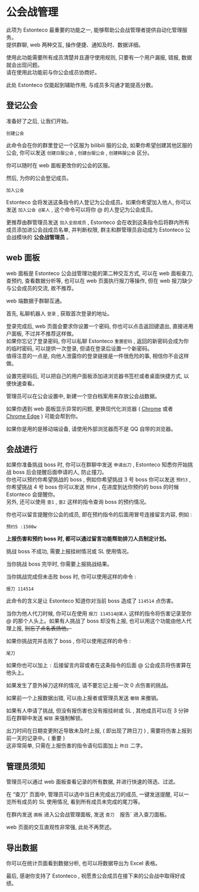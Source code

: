 # 公会战管理

此项为 Estonteco 最重要的功能之一, 能够帮助公会战管理者提供自动化管理服务。<br>提供群聊, web 两种交互, 操作便捷、通知及时、数据详细。

使用此功能需要所有成员清楚并且遵守使用规则, 只要有一个用户漏报, 错报, 数据就会出现问题。<br>请在使用此功能前与你公会成员协商好。

此处 Estonteco 仅能起到辅助作用, 与成员多沟通才能提高分数。

## 登记公会

准备好了之后, 让我们开始。

```shell
创建公会
```

此命令会在你的群里登记一个区服为 bilibili 服的公会, 如果你希望创建其他区服的公会, 你可以发送 `创建日服公会` , `创建台服公会` , `创建韩服公会` 区分。

你可以随时在 web 面板更改你的公会的区服。

然后, 为你的公会登记成员。

```shell
加入公会
```

Estonteco 会将发送这条指令的人登记为公会成员。如果你希望加入他人, 你可以发送 `加入公会 @某人` , 这个命令可以将你 @ 的人登记为公会成员。

更推荐由群管理员发送 `加入全部成员` , Estonteco 会在收到这条指令后将群内所有成员添加进公会战成员名单, 并判断权限, 群主和群管理员自动成为 Estonteco 公会战模块的 **公会战管理员** 。

## web 面板

web 面板是 Estonteco 公会战管理功能的第二种交互方式, 可以在 web 面板查刀, 查预约, 查看数据分析等, 也可以在 web 页面执行报刀等操作, 但在 web 报刀缺少与公会成员的交流, 故不推荐。

web 端数据于群聊互通。

首先, 私聊机器人 `登录` , 获取首次登录的地址。

登录完成后, web 页面会要求你设置一个密码, 你也可以点击返回键退出, 直接进用户面板, 不过并不推荐这样做。<br>如果你忘记了登录密码, 你可以私聊 Estonteco `重置密码` , 返回的新密码会成为你的临时密码, 可以提供一次登录, 但请在登录后设置一个新密码。<br>值得注意的一点是, 向他人泄露你的登录链接是一件很危险的事, 相信你不会这样做。

设置完密码后, 可以把自己的用户面板添加进浏览器书签栏或者桌面快捷方式, 以便快速查看。

管理员可以在公会设置中, 新建一个空白档案用来存放公会战数据。

如果你遇到 web 面板显示异常的问题, 更换现代化浏览器 ( [Chrome](https://www.google.com/intl/zh-CN/chrome/) 或者 [Chrome Edge](https://www.microsoft.com/zh-cn/edge/) ) 可能会帮到你。

如果你是用的是移动端设备, 请使用外部浏览器而不是 QQ 自带的浏览器。

## 会战进行

如果你准备挑战 boss 时, 你可以在群聊中发送 `申请出刀` , Estonteco 知悉你开始挑战 boss 后会提醒后面申请的人, 防止撞刀。<br>你也可以预约你希望挑战的 boss , 例如你希望挑战 3 号 boss 你可以发送 `预约3` , 你希望挑战 4 号 boss 你可以发送 `预约4` , 在进度到达你预约的 boss 的时候 Estonteco 会提醒你。<br>另外, 还可以使用 `查1` , `查2` 这样的指令查询 boss 的预约情况。

你也可以留言提醒你公会的成员, 即在预约指令的后面用冒号连接留言内容, 例如 : 

```shell
预约5 :1500w
```

**上报伤害和预约 boss 时, 都可以通过留言功能帮助排刀人员制定计划。**

挑战 boss 不成功, 需要上报挂树情况或 SL 使用情况。

当你挑战 boss 完毕时, 你需要上报挑战结果。

当你挑战完成但未击败 boss 时, 你可以使用这样的命令 : 

```shell
报刀 114514
```

此命令的含义是让 Estonteco 知道你对当前 boss 造成了 `114514` 点伤害。

当你为他人代刀时候, 你可以在使用 `报刀 114514@某人` 这样的指令将伤害记录至你 @ 的那个人头上。如果有人挑战了 boss 却没有上报, 也可以用这个功能由他人代理上报, ~~别忘了点名表扬他。~~

如果你挑战完并击败了 boss , 你可以使用这样的命令 : 

```shell
尾刀
```

如果你也可以加上 `:` 后接留言内容或者在这条指令的后面 @ 公会成员将伤害算在他头上。

如果发生了意外掉刀这样的情况, 请不要忘记上报一次 0 点伤害的挑战。

如果前一个上报数据出错, 可以由上报者或管理员发送 `撤销` 来撤销。

如果有人申请了挑战, 但没有报伤害也没有报挂树或 SL , 其他成员可以在 3 分钟后在群聊中发送 `解锁` 来强制解锁。

出刀时间在日期变更附近导致未及时上报, ( 即出现了跨日刀 ) , 需要将伤害上报到前一天的记录中。( 重要 )<br>这非常简单, 只需在上报伤害的指令语句后面加上 `昨日` 二字。

## 管理员须知

管理员可以通过 web 面板查看记录的所有数据, 并进行快速的筛选、过滤。

在 “查刀” 页面中, 管理员可以选中当日未完成出刀的成员, 一键发送提醒, 可以一览所有成员的 SL 使用情况, 看到所有成员未完成的尾刀等。

在群内发送 `面板` 进入公会战管理面板, 发送 `查刀  `报告` 进入查刀面板。

web 页面的交互直观性非常强, 此处不再赘述。

## 导出数据

你可以在统计页面看到数据分析, 也可以将数据导出为 Excel 表格。

最后, 感谢你支持了 Estonteco , 祝愿贵公会成员在接下来的公会战中取得好成绩。